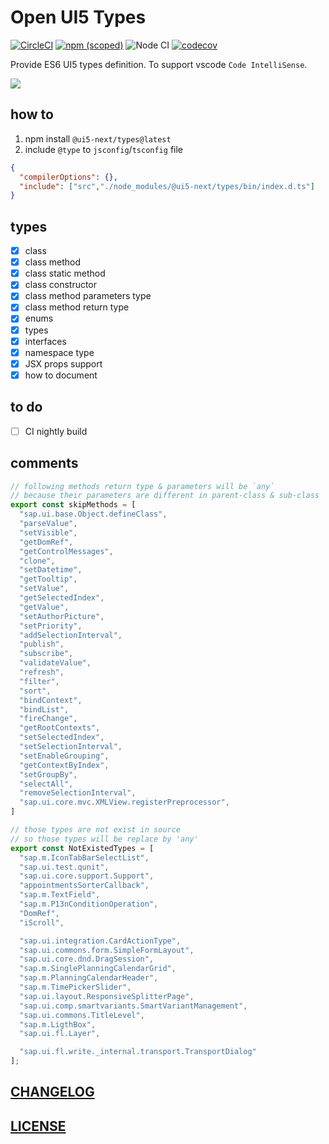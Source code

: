 # Open UI5 Types

[![CircleCI](https://circleci.com/gh/ui5-next/types.svg?style=shield)](https://circleci.com/gh/ui5-next/types)
[![npm (scoped)](https://img.shields.io/npm/v/@ui5-next/types.svg)](https://www.npmjs.com/package/@ui5-next/types)
![Node CI](https://github.com/ui5-next/types/workflows/Node%20CI/badge.svg)
[![codecov](https://codecov.io/gh/ui5-next/types/branch/master/graph/badge.svg)](https://codecov.io/gh/ui5-next/types)

Provide ES6 UI5 types definition. To support vscode `Code IntelliSense`.

![](https://res.cloudinary.com/digf90pwi/image/upload/v1553674217/2019-03-27_16-09-03_mvqoz6.png)

## how to

1. npm install `@ui5-next/types@latest`
1. include `@type` to `jsconfig`/`tsconfig` file

```json
{
  "compilerOptions": {},
  "include": ["src","./node_modules/@ui5-next/types/bin/index.d.ts"]
}
```


## types

* [x] class
* [x] class method
* [x] class static method
* [x] class constructor
* [x] class method parameters type
* [x] class method return type
* [x] enums
* [x] types
* [x] interfaces
* [x] namespace type
* [x] JSX props support
* [x] how to document

## to do

* [ ] CI nightly build

## comments

```typescript
// following methods return type & parameters will be `any`
// because their parameters are different in parent-class & sub-class
export const skipMethods = [
  "sap.ui.base.Object.defineClass",
  "parseValue",
  "setVisible",
  "getDomRef",
  "getControlMessages",
  "clone",
  "setDatetime",
  "getTooltip",
  "setValue",
  "getSelectedIndex",
  "getValue",
  "setAuthorPicture",
  "setPriority",
  "addSelectionInterval",
  "publish",
  "subscribe",
  "validateValue",
  "refresh",
  "filter",
  "sort",
  "bindContext",
  "bindList",
  "fireChange",
  "getRootContexts",
  "setSelectedIndex",
  "setSelectionInterval",
  "setEnableGrouping",
  "getContextByIndex",
  "setGroupBy",
  "selectAll",
  "removeSelectionInterval",
  "sap.ui.core.mvc.XMLView.registerPreprocessor",
]

// those types are not exist in source
// so those types will be replace by 'any'
export const NotExistedTypes = [
  "sap.m.IconTabBarSelectList",
  "sap.ui.test.qunit",
  "sap.ui.core.support.Support",
  "appointmentsSorterCallback",
  "sap.m.TextField",
  "sap.m.P13nConditionOperation",
  "DomRef",
  "iScroll",

  "sap.ui.integration.CardActionType",
  "sap.ui.commons.form.SimpleFormLayout",
  "sap.ui.core.dnd.DragSession",
  "sap.m.SinglePlanningCalendarGrid",
  "sap.m.PlanningCalendarHeader",
  "sap.m.TimePickerSlider",
  "sap.ui.layout.ResponsiveSplitterPage",
  "sap.ui.comp.smartvariants.SmartVariantManagement",
  "sap.ui.commons.TitleLevel",
  "sap.m.LigthBox",
  "sap.ui.fl.Layer",

  "sap.ui.fl.write._internal.transport.TransportDialog"
];
```

## [CHANGELOG](./CHANGELOG.md)

## [LICENSE](./LICENSE)
